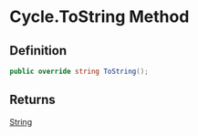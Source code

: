 # Cycle.ToString Method
## Definition

```c#
public override string ToString();
```

## Returns

[String](https://learn.microsoft.com/en-gb/dotnet/api/System.String)
